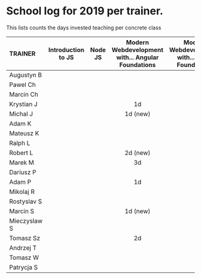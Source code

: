 # School log for 2019 per trainer.

This lists counts the days invested teaching per concrete class

| TRAINER      | Introduction to JS |       Node JS      | Modern Webdevelopment with... Angular Foundations | Modern Webdevelopment with... React Foundations | Angular Advanced   | React Advanced     |
| :----------- | :----------------: | :----------------: | :----------------:                                | :----------------:                              | :----------------: | :----------------: |
| Augustyn B   |                    |                    |                                                   |                                                 |                    |                    |
| Pawel Ch     |                    |                    |                                                   |                                                 |                    |                    |
| Marcin Ch    |                    |                    |                                                   |                                                 |                    |                    |
| Krystian J   |                    |                    |              1d                                   |                                                 |                    |                    |
| Michal J     |                    |                    |              1d (new)                             |                                                 |                    |                    |
| Adam K       |                    |                    |                                                   |                                                 |                    |                    |
| Mateusz K    |                    |                    |                                                   |                                                 |                    |                    |
| Ralph L      |                    |                    |                                                   |                                                 |                    |                    |
| Robert L     |                    |                    |               2d (new)                            |                                                 |                    |                    |
| Marek M      |                    |                    |               3d                                  |                                                 |                    |                    |
| Dariusz P    |                    |                    |                                                   |                                                 |                    |                    |
| Adam P       |                    |                    |              1d                                   |                                                 |                    |                    |
| Mikolaj R    |                    |                    |                                                   |                                                 |                    |                    |
| Rostyslav S  |                    |                    |                                                   |                                                 |                    |                    |
| Marcin S     |                    |                    |              1d (new)                             |                                                 |                    |                    |
| Mieczyslaw S |                    |                    |                                                   |                                                 |                    |                    |
| Tomasz Sz    |                    |                    |               2d                                  |                                                 |                    |                    |
| Andrzej T    |                    |                    |                                                   |                                                 |                    |                    |
| Tomasz W     |                    |                    |                                                   |                                                 |                    |                    |
| Patrycja S   |                    |                    |                                                   |                                                 |                    |                    |
